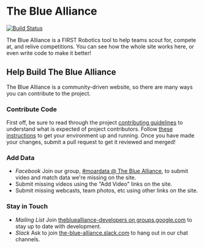 # The Blue Alliance

[![Build Status](https://github.com/the-blue-alliance/the-blue-alliance/actions/workflows/push_py2.yml/badge.svg)](https://github.com/the-blue-alliance/the-blue-alliance/actions/workflows/push_py2.yml)

The Blue Alliance is a FIRST Robotics tool to help teams scout for, compete at, and relive competitions. You can see how the whole site works here, or even write code to make it better!

## Help Build The Blue Alliance

The Blue Alliance is a community-driven website, so there are many ways you can contribute to the project.

### Contribute Code

First off, be sure to read through the project [contributing guidelines](docs/CONTRIBUTING.md) to understand what is expected of project contributors. Follow [these instructions](docs/dev-container.md) to get your environment up and running. Once you have made your changes, submit a pull request to get it reviewed and merged!

### Add Data
* *Facebook* Join our group, [#moardata @ The Blue Alliance](https://www.facebook.com/groups/moardata/), to submit video and match data we're missing on the site.
* Submit missing videos using the "Add Video" links on the site.
* Submit missing webcasts, team photos, etc using other links on the site.

### Stay in Touch

* *Mailing List* Join [thebluealliance-developers on groups.google.com](https://groups.google.com/forum/#!forum/thebluealliance-developers) to stay up to date with development.
* *Slack* Ask to join [the-blue-alliance.slack.com](https://the-blue-alliance.slack.com) to hang out in our chat channels.
